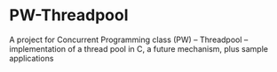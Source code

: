 # PW-Threadpool
A project for Concurrent Programming class (PW) – Threadpool – implementation of a thread pool in C, a future mechanism, plus sample applications
